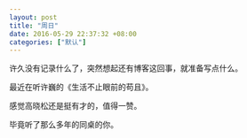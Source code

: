```yaml
---
layout: post
title: "周日"
date: 2016-05-29 22:37:32 +08:00
categories: ["默认"]
---
```


<p>许久没有记录什么了，突然想起还有博客这回事，就准备写点什么。</p>
<p>最近在听许巍的《生活不止眼前的苟且》。</p>
<p>感觉高晓松还是挺有才的，值得一赞。</p>
<p>毕竟听了那么多年的同桌的你。</p>
<p>&nbsp;</p>